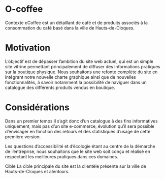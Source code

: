 # O-coffee

Contexte
oCoffee est un détaillant de café et de produits associés à la consommation du café basé dans la ville de Hauts-de-Cloques.

# Motivation
L’objectif est de dépasser l’ambition du site web actuel, qui est un simple site vitrine permettant principalement de diffuser des informations pratiques sur la boutique physique. Nous souhaitons une refonte complète du site en intégrant notre nouvelle charte graphique ainsi que de nouvelles fonctionnalités, à savoir notamment la possibilité de naviguer dans un catalogue des différents produits vendus en boutique.

# Considérations
Dans un premier temps il s’agit donc d’un catalogue à des fins informatives uniquement, mais pas d’un site e-commerce, évolution qu’il sera possible d’envisager en fonction des retours et des statistiques d’usage de cette première version.

Les questions d’accessibilité et d’écologie étant au centre de la démarche de l’entreprise, nous souhaitons que le site web soit conçu et réalisé en respectant les meilleures pratiques dans ces domaines.

Cible
La cible principale du site est la clientèle présente sur la ville de Hauts-de-Cloques et alentours.
